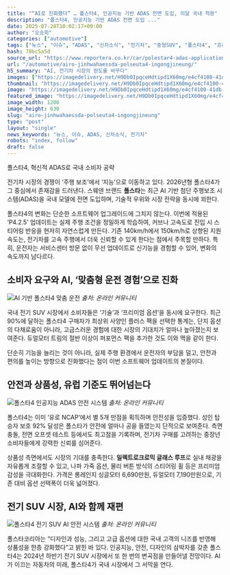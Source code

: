 ```yaml
---
title: "“AI로 진화했다” … 폴스타4, 인공지능 기반 ADAS 전면 도입, 이달 국내 적용​"
description: "폴스타4, 인공지능 기반 ADAS 전면 도입 ..."
date: 2025-07-28T10:02:17+09:00
author: "오승희"
categories: ["automotive"]
tags: ["뉴스", "이슈", "ADAS", "신차소식", "전기차", "중형SUV", "폴스타4", "프리미엄", "AI자동차기술", "스마트주행혁신"]
hash: 78bc5a5d
source_url: "https://www.reportera.co.kr/car/polestar4-adas-application/"
url: "/automotive/airo-jinhwahaessda-polseuta4-ingongjineung/"
h5_summary: "AI, 전기차 시장의 판도를 바꾸다"
images: ["https://imagedelivery.net/H9Db0IpqceHdtipd1X60mg/e4cf4100-41db-4c95-4370-ac3fd56ce100/public", "https://imagedelivery.net/H9Db0IpqceHdtipd1X60mg/1b1ae260-e1b5-4c79-0605-ab2c524af600/public", "https://imagedelivery.net/H9Db0IpqceHdtipd1X60mg/1f80b6bc-fae3-41ad-1b87-d209d1aea400/public", "https://imagedelivery.net/H9Db0IpqceHdtipd1X60mg/22856ad0-83b8-4fd8-d672-ab16bb078300/public"]
thumbnail: "https://imagedelivery.net/H9Db0IpqceHdtipd1X60mg/e4cf4100-41db-4c95-4370-ac3fd56ce100/public"
image: "https://imagedelivery.net/H9Db0IpqceHdtipd1X60mg/e4cf4100-41db-4c95-4370-ac3fd56ce100/public"
featured_image: "https://imagedelivery.net/H9Db0IpqceHdtipd1X60mg/e4cf4100-41db-4c95-4370-ac3fd56ce100/public"
image_width: 1200
image_height: 630
slug: "airo-jinhwahaessda-polseuta4-ingongjineung"
type: "post"
layout: "single"
news_keywords: "뉴스, 이슈, ADAS, 신차소식, 전기차"
robots: "index, follow"
draft: false
---
```


폴스타4, 혁신적 ADAS로 국내 소비자 공략

전기차 시장의 경쟁이 ‘주행 보조’에서 ‘지능’으로 이동하고 있다. 2026년형 폴스타4가 그 중심에서 존재감을 드러낸다. 스웨덴 브랜드 **폴스타**는 최근 AI 기반 첨단 주행보조 시스템(ADAS)을 국내 모델에 전면 도입하며, 기술적 우위와 시장 전략을 동시에 꾀한다.

폴스타4의 변화는 단순한 소프트웨어 업그레이드에 그치지 않는다. 이번에 적용된 ‘P4.2.5’ 업데이트는 실제 주행 조건을 정밀하게 학습하여, 커브나 고속도로 진입 시 스티어링 반응을 현저히 자연스럽게 만든다. 기존 140km/h에서 150km/h로 상향된 지원 속도는, 전기차를 고속 주행에서 더욱 신뢰할 수 있게 한다는 점에서 주목할 만하다. 특히, 운전자는 서비스센터 방문 없이 무선 업데이트로 신기능을 경험할 수 있어, 변화의 속도까지 남다르다.

## 소비자 요구와 AI, ‘맞춤형 운전 경험’으로 진화

![AI 기반 폴스타4 맞춤 운전](https://imagedelivery.net/H9Db0IpqceHdtipd1X60mg/1f80b6bc-fae3-41ad-1b87-d209d1aea400/public)
*출처: 온라인 커뮤니티*


국내 전기 SUV 시장에서 소비자들은 ‘기술’과 ‘프리미엄 옵션’을 동시에 요구한다. 최근 90%에 달하는 폴스타4 구매자가 최상위 사양인 플러스 팩을 선택한 통계는, 단지 옵션의 다채로움이 아니라, 고급스러운 경험에 대한 시장의 기대치가 얼마나 높아졌는지 보여준다. 듀얼모터 트림의 절반 이상이 퍼포먼스 팩을 추가한 것도 이와 맥을 같이 한다.

단순히 기능을 늘리는 것이 아니라, 실제 주행 환경에서 운전자의 부담을 덜고, 안전과 편의를 높이는 방향으로 진화했다는 점이 이번 소프트웨어 업데이트의 본질이다.

## 안전과 상품성, 유럽 기준도 뛰어넘는다

![폴스타4 인공지능 ADAS 안전 시스템](https://imagedelivery.net/H9Db0IpqceHdtipd1X60mg/22856ad0-83b8-4fd8-d672-ab16bb078300/public)
*출처: 온라인 커뮤니티*


폴스타4는 이미 ‘유로 NCAP’에서 별 5개 만점을 획득하며 안전성을 입증했다. 성인 탑승자 보호 92% 달성은 폴스타가 안전에 얼마나 공을 들였는지 단적으로 보여준다. 측면 충돌, 전면 오프셋 테스트 등에서도 최고점을 기록하며, 전기차 구매를 고려하는 중장년 소비자들에게 강력한 신뢰를 심어준다.

상품성 측면에서도 시장의 기대를 충족한다. **일렉트로크로믹 글래스 루프**로 실내 채광을 자유롭게 조절할 수 있고, 나파 가죽 옵션, 물리 버튼 방식의 스티어링 휠 등은 프리미엄 감성을 극대화한다. 가격은 롱레인지 싱글모터 6,690만원, 듀얼모터 7,190만원으로, 기존 대비 옵션 선택폭이 더욱 넓어졌다.

## 전기 SUV 시장, AI와 함께 재편

![폴스타4 전기 SUV AI 안전 시스템](https://imagedelivery.net/H9Db0IpqceHdtipd1X60mg/1b1ae260-e1b5-4c79-0605-ab2c524af600/public)
*출처: 온라인 커뮤니티*


폴스타코리아는 “디자인과 성능, 그리고 고급 옵션에 대한 국내 고객의 니즈를 반영해 상품성을 한층 강화했다”고 밝힌 바 있다. 인공지능, 안전, 디자인의 삼박자를 갖춘 폴스타4는 2024년 하반기 전기 SUV 시장에서 또 한 번의 변곡점을 만들어낼 전망이다. AI가 이끄는 자동차의 미래, 폴스타4가 국내 시장에서 그 서막을 연다.
